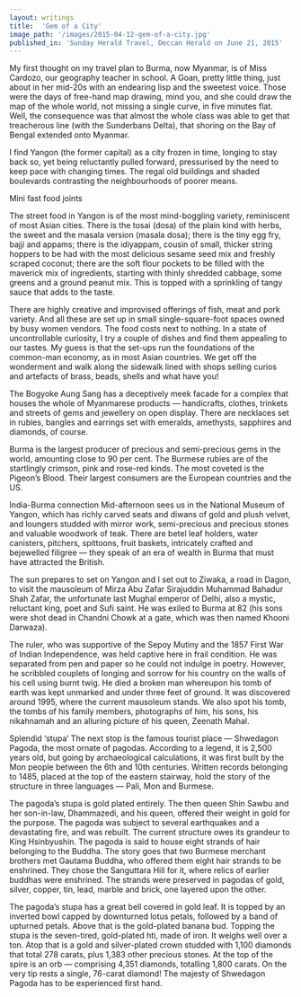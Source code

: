 ```yaml
---
layout: writings
title:  'Gem of a City'
image_path: '/images/2015-04-12-gem-of-a-city.jpg'
published_in: 'Sunday Herald Travel, Deccan Herald on June 21, 2015'
---
```


My first thought on my travel plan to Burma, now Myanmar, is of Miss Cardozo, our geography teacher in school. A Goan, pretty little thing, just about in her mid-20s with an endearing lisp and the sweetest voice. Those were the days of free-hand map drawing, mind you, and she could draw the map of the whole world, not missing a single curve, in five minutes flat. <!--more-->  Well, the consequence was that almost the whole class was able to get that treacherous line (with the Sunderbans Delta), that shoring on the Bay of Bengal extended onto Myanmar.

I find Yangon (the former capital) as a city frozen in time, longing to stay back so, yet being reluctantly pulled forward, pressurised by the need to keep pace with changing times. The regal old buildings and shaded boulevards contrasting the neighbourhoods of poorer means.

Mini fast food joints

The street food in Yangon is of the most mind-boggling variety, reminiscent of most Asian cities. There is the tosai (dosa) of the plain kind with herbs, the sweet and the masala version (masala dosa); there is the tiny egg fry, bajji and appams; there is the idiyappam, cousin of small, thicker string hoppers to be had with the most delicious sesame seed mix and freshly scraped coconut; there are the soft flour pockets to be filled with the maverick mix of ingredients, starting with thinly shredded cabbage, some greens and a ground peanut mix. This is topped with a sprinkling of tangy sauce that adds to the taste.

There are highly creative and improvised offerings of fish, meat and pork variety. And all these are set up in small single-square-foot spaces owned by busy women vendors. The food costs next to nothing. In a state of uncontrollable curiosity, I try a couple of dishes and find them appealing to our tastes. My guess is that the set-ups run the foundations of the common-man economy, as in most Asian countries. We get off the wonderment and walk along the sidewalk lined with shops selling curios and artefacts of brass, beads, shells and what have you!

The Bogyoke Aung Sang has a deceptively meek facade for a complex that houses the whole of Myanmarese products  — handicrafts, clothes, trinkets and streets of gems and jewellery on open display. There are necklaces set in rubies, bangles and earrings set with emeralds, amethysts, sapphires and diamonds, of course.

Burma is the largest producer of precious and semi-precious gems in the world, amounting close to 90 per cent. The Burmese rubies are of the startlingly crimson, pink and rose-red kinds. The most coveted is the Pigeon’s Blood. Their largest consumers are the European countries and the US.

India-Burma connection
Mid-afternoon sees us in the National Museum of Yangon, which has richly carved seats and diwans of gold and plush velvet, and loungers studded with mirror work, semi-precious and precious stones and valuable woodwork of teak. There are betel leaf holders, water canisters, pitchers, spittoons, fruit baskets, intricately crafted and bejewelled filigree — they speak of an era of wealth in Burma that must have attracted the British.

The sun prepares to set on Yangon and I set out to Ziwaka, a road in Dagon, to visit the mausoleum of Mirza Abu Zafar Sirajuddin Muhammad Bahadur Shah Zafar, the unfortunate last Mughal emperor of Delhi, also a mystic, reluctant king, poet and Sufi saint. He was exiled to Burma at 82 (his sons were shot dead in Chandni Chowk at a gate, which was then named Khooni Darwaza).

The ruler, who was supportive of the Sepoy Mutiny and the 1857 First War of Indian Independence, was held captive here in frail condition. He was separated from pen and paper so he could not indulge in poetry. However, he scribbled couplets of longing and sorrow for his country on the walls of his cell using burnt twig. He died a broken man whereupon his tomb of earth was kept unmarked and under three feet of ground. It was discovered around 1995, where the current mausoleum stands. We also spot his tomb, the tombs of his family members, photographs of him, his sons, his nikahnamah and an alluring picture of his queen, Zeenath Mahal.

Splendid ‘stupa’
The next stop is the famous tourist place  — Shwedagon Pagoda, the most ornate of pagodas. According to a legend, it is 2,500 years old, but going by archaeological calculations, it was first built by the Mon people between the 6th and 10th centuries. Written records belonging to 1485, placed at the top of the eastern stairway, hold the story of the structure in three languages — Pali, Mon and Burmese.

The pagoda’s stupa is gold plated entirely. The then queen Shin Sawbu and her son-in-law, Dhammazedi, and his queen, offered their weight in gold for the purpose. The pagoda was subject to several earthquakes and a devastating fire, and was rebuilt. The current structure owes its grandeur to King Hsinbyushin. The pagoda is said to house eight strands of hair belonging to the Buddha. The story goes that two Burmese merchant brothers met Gautama Buddha, who offered them eight hair strands to be enshrined. They chose the Sanguttara Hill for it, where relics of earlier buddhas were enshrined. The strands were preserved in pagodas of gold, silver, copper, tin, lead, marble and brick, one layered upon the other.

The pagoda’s stupa has a great bell covered in gold leaf. It is topped by an inverted bowl capped by downturned lotus petals, followed by a band of upturned petals. Above that is the gold-plated banana bud. Topping the stupa is the seven-tired, gold-plated hti, made of iron. It weighs well over a ton. Atop that is a gold and silver-plated crown studded with 1,100 diamonds that total 278 carats, plus 1,383 other precious stones. At the top of the spire is an orb — comprising 4,351 diamonds, totalling 1,800 carats. On the very tip rests a single, 76-carat diamond! The majesty of Shwedagon Pagoda has to be experienced first hand.
